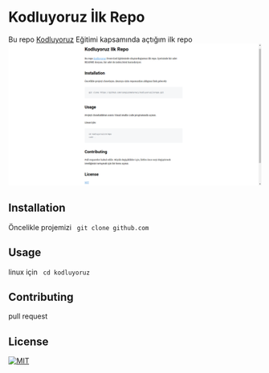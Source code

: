 
# Kodluyoruz İlk Repo
Bu repo [Kodluyoruz](https://www.kodluyoruz.org/) Eğitimi kapsamında açtığım ilk repo
![](https://raw.githubusercontent.com/Kodluyoruz/taskforce/main/git/odev1/figures/markdown.png)
## Installation
Öncelikle projemizi 
``` git clone github.com```

## Usage
linux için
` cd kodluyoruz`
## Contributing

pull request
## License
[![MIT](https://img.shields.io/badge/License-MIT-yellow.svg)](https://opensource.org/licenses/MIT)